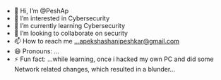 - 👋 Hi, I’m @PeshAp
- 👀 I’m interested in Cybersecurity
- 🌱 I’m currently learning Cybersecurity
- 💞️ I’m looking to collaborate on security
- 📫 How to reach me ...apekshashanipeshkar@gmail.com
- 😄 Pronouns: ...
- ⚡ Fun fact: ...while learning, once i hacked my own PC and did some Network related changes, which resulted in a blunder...

<!---
PeshAp/PeshAp is a ✨ special ✨ repository because its `README.md` (this file) appears on your GitHub profile.
You can click the Preview link to take a look at your changes.
--->
